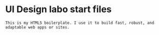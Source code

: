 # UI Design labo start files


```
This is my HTML5 boilerplate. I use it to build fast, robust, and adaptable web apps or sites.
```
